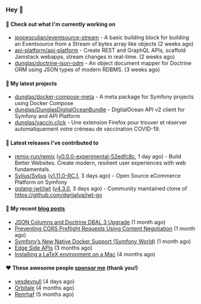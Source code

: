 ### Hey 👋

#### 👷 Check out what I'm currently working on

- [jpopesculian/eventsource-stream](https://github.com/jpopesculian/eventsource-stream) - A basic building block for building an Eventsource from a Stream of bytes array like objects (2 weeks ago)
- [api-platform/api-platform](https://github.com/api-platform/api-platform) - Create REST and GraphQL APIs, scaffold Jamstack webapps, stream changes in real-time. (2 weeks ago)
- [dunglas/doctrine-json-odm](https://github.com/dunglas/doctrine-json-odm) - An object document mapper for Doctrine ORM using JSON types of modern RDBMS. (3 weeks ago)

#### 🌱 My latest projects

- [dunglas/docker-compose-meta](https://github.com/dunglas/docker-compose-meta) - A meta package for Symfony projects using Docker Compose
- [dunglas/DunglasDigitalOceanBundle](https://github.com/dunglas/DunglasDigitalOceanBundle) - DigitalOcean API v2 client for Symfony and API Platform
- [dunglas/vaccin.click](https://github.com/dunglas/vaccin.click) - Une extension Firefox pour trouver et réserver automatiquement votre créneau de vaccination COVID-19.

#### 🔭 Latest releases I've contributed to

- [remix-run/remix](https://github.com/remix-run/remix) ([v0.0.0-experimental-52edfc8c](https://github.com/remix-run/remix/releases/tag/v0.0.0-experimental-52edfc8c), 1 day ago) - Build Better Websites. Create modern, resilient user experiences with web fundamentals.
- [Sylius/Sylius](https://github.com/Sylius/Sylius) ([v1.11.0-RC.1](https://github.com/Sylius/Sylius/releases/tag/v1.11.0-RC.1), 3 days ago) - Open Source eCommerce Platform on Symfony
- [golang-jwt/jwt](https://github.com/golang-jwt/jwt) ([v4.3.0](https://github.com/golang-jwt/jwt/releases/tag/v4.3.0), 3 days ago) - Community maintained clone of https://github.com/dgrijalva/jwt-go

#### 📜 My recent [blog posts](https://dunglas.fr)

- [JSON Columns and Doctrine DBAL 3 Upgrade](https://dunglas.fr/2022/01/json-columns-and-doctrine-dbal-3-upgrade/) (1 month ago)
- [Preventing CORS Preflight Requests Using Content Negotiation](https://dunglas.fr/2022/01/preventing-cors-preflight-requests-using-content-negotiation/) (1 month ago)
- [Symfony’s New Native Docker Support (Symfony World)](https://dunglas.fr/2021/12/symfonys-new-native-docker-support-symfony-world/) (1 month ago)
- [Edge Side APIs](https://dunglas.fr/2021/10/edge-side-apis/) (3 months ago)
- [Installing a LaTeX environment on a Mac](https://dunglas.fr/2021/09/installing-a-latex-environment-on-a-mac/) (4 months ago)

#### ❤️ These awesome people [sponsor me](https://github.com/sponsors/dunglas) (thank you!)

- [yesdevnull](https://github.com/yesdevnull) (4 days ago)
- [Orbitale](https://github.com/Orbitale) (4 months ago)
- [Renrhaf](https://github.com/Renrhaf) (5 months ago)
